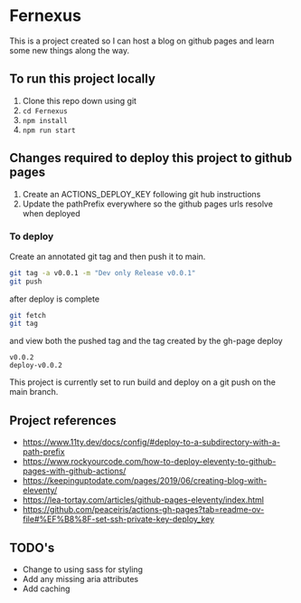 # Fernexus

This is a project created so I can host a blog on github pages and learn some new things along the way.

## To run this project locally

1. Clone this repo down using git
2. `cd Fernexus`
3. `npm install`
4. `npm run start`

## Changes required to deploy this project to github pages

1. Create an ACTIONS_DEPLOY_KEY following git hub instructions
2. Update the pathPrefix everywhere so the github pages urls resolve when deployed

### To deploy

Create an annotated git tag and then push it to main.

```sh
git tag -a v0.0.1 -m "Dev only Release v0.0.1"
git push
```

after deploy is complete

```sh
git fetch
git tag
```

and view both the pushed tag and the tag created by the gh-page deploy

    v0.0.2  
    deploy-v0.0.2

This project is currently set to run build and deploy on a git push on the main branch.


## Project references

- https://www.11ty.dev/docs/config/#deploy-to-a-subdirectory-with-a-path-prefix
- https://www.rockyourcode.com/how-to-deploy-eleventy-to-github-pages-with-github-actions/
- https://keepinguptodate.com/pages/2019/06/creating-blog-with-eleventy/
- https://lea-tortay.com/articles/github-pages-eleventy/index.html
- https://github.com/peaceiris/actions-gh-pages?tab=readme-ov-file#%EF%B8%8F-set-ssh-private-key-deploy_key

## TODO's

- Change to using sass for styling
- Add any missing aria attributes
- Add caching